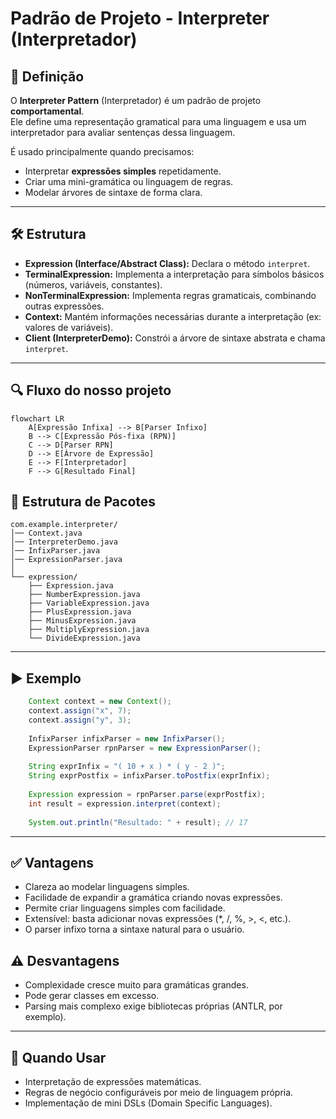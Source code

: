 # Padrão de Projeto - Interpreter (Interpretador)

## 📖 Definição
O **Interpreter Pattern** (Interpretador) é um padrão de projeto **comportamental**.  
Ele define uma representação gramatical para uma linguagem e usa um interpretador para avaliar sentenças dessa linguagem.

É usado principalmente quando precisamos:
- Interpretar **expressões simples** repetidamente.
- Criar uma mini-gramática ou linguagem de regras.
- Modelar árvores de sintaxe de forma clara.

---

## 🛠 Estrutura

- **Expression (Interface/Abstract Class):** Declara o método `interpret`.
- **TerminalExpression:** Implementa a interpretação para símbolos básicos (números, variáveis, constantes).
- **NonTerminalExpression:** Implementa regras gramaticais, combinando outras expressões.
- **Context:** Mantém informações necessárias durante a interpretação (ex: valores de variáveis).
- **Client (InterpreterDemo):** Constrói a árvore de sintaxe abstrata e chama `interpret`.

---

## 🔍 Fluxo do nosso projeto

```mermaid
flowchart LR
    A[Expressão Infixa] --> B[Parser Infixo]
    B --> C[Expressão Pós-fixa (RPN)]
    C --> D[Parser RPN]
    D --> E[Árvore de Expressão]
    E --> F[Interpretador]
    F --> G[Resultado Final]
````
    

## 📂 Estrutura de Pacotes

	com.example.interpreter/
	│── Context.java
	│── InterpreterDemo.java
	│── InfixParser.java
	│── ExpressionParser.java
	│
	└── expression/
	    ├── Expression.java
	    ├── NumberExpression.java
	    ├── VariableExpression.java
	    ├── PlusExpression.java
	    ├── MinusExpression.java
	    ├── MultiplyExpression.java
	    └── DivideExpression.java
		

---

## ▶️ Exemplo

```java
	Context context = new Context();
	context.assign("x", 7);
	context.assign("y", 3);
	
	InfixParser infixParser = new InfixParser();
	ExpressionParser rpnParser = new ExpressionParser();
	
	String exprInfix = "( 10 + x ) * ( y - 2 )";
	String exprPostfix = infixParser.toPostfix(exprInfix);
	
	Expression expression = rpnParser.parse(exprPostfix);
	int result = expression.interpret(context);
	
	System.out.println("Resultado: " + result); // 17
```

---

## ✅ Vantagens
- Clareza ao modelar linguagens simples.  
- Facilidade de expandir a gramática criando novas expressões.
- Permite criar linguagens simples com facilidade.
- Extensível: basta adicionar novas expressões (*, /, %, >, <, etc.).
- O parser infixo torna a sintaxe natural para o usuário.

## ⚠️ Desvantagens
- Complexidade cresce muito para gramáticas grandes.  
- Pode gerar classes em excesso.
- Parsing mais complexo exige bibliotecas próprias (ANTLR, por exemplo).
---

## 🎯 Quando Usar
- Interpretação de expressões matemáticas.  
- Regras de negócio configuráveis por meio de linguagem própria.  
- Implementação de mini DSLs (Domain Specific Languages).
